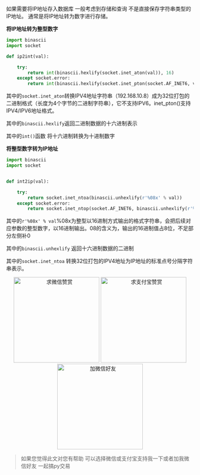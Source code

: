 如果需要将IP地址存入数据库 一般考虑到存储和查询 不是直接保存字符串类型的IP地址。
通常是将IP地址转为数字进行存储。

**将IP地址转为整型数字**

```python
import binascii
import socket

def ip2int(val):

    try:
        return int(binascii.hexlify(socket.inet_aton(val)), 16)
    except socket.error:
        return int(binascii.hexlify(socket.inet_pton(socket.AF_INET6, val)), 16)

```

其中的`socket.inet_aton`转换IPV4地址字符串（192.168.10.8）成为32位打包的二进制格式（长度为4个字节的二进制字符串），它不支持IPV6。inet_pton()支持IPV4/IPV6地址格式。

其中的`binascii.hexlify`返回二进制数据的十六进制表示

其中的`int()`函数 将十六进制转换为十进制数字

**将整型数字转为IP地址**
```python
import binascii
import socket


def int2ip(val):

    try:
        return socket.inet_ntoa(binascii.unhexlify(r'%08x' % val))
    except socket.error:
        return socket.inet_ntop(socket.AF_INET6, binascii.unhexlify(r'%032x' % val))

```

其中的`r'%08x' % val`%08x为整型以16进制方式输出的格式字符串，会把后续对应参数的整型数字，以16进制输出。08的含义为，输出的16进制值占8位，不足部分左侧补0

其中的`binascii.unhexlify` 返回十六进制数据的二进制

其中的`socket.inet_ntoa` 转换32位打包的IPV4地址为IP地址的标准点号分隔字符串表示。


<div  style="text-align: center;">    
<img src="https://s1.ax1x.com/2020/06/25/NwjAbj.jpg" alt="求微信赞赏" border="0"  width="230" height="230" />
<img src="https://s1.ax1x.com/2020/06/25/NwjvyF.jpg" alt="求支付宝赞赏" border="0"  width="230" height="230"/>
<img src="https://s1.ax1x.com/2020/06/25/Nwv8l8.jpg" alt="加微信好友" border="0" width="230" height="230"/>
</div>

> 如果您觉得此文对您有帮助 可以选择微信或支付宝支持我一下或者加我微信好友 一起搞py交易
